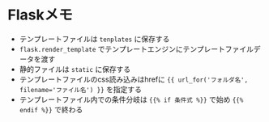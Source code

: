 # Flaskメモ

- テンプレートファイルは `tenplates` に保存する
- `flask.render_template` でテンプレートエンジンにテンプレートファイルデータを渡す
- 静的ファイルは `static` に保存する
- テンプレートファイルのcss読み込みはhrefに `{{ url_for('フォルダ名', filename='ファイル名') }}` を指定する
- テンプレートファイル内での条件分岐は `{{% if 条件式 %}}` で始め `{{% endif %}}` で終わる
